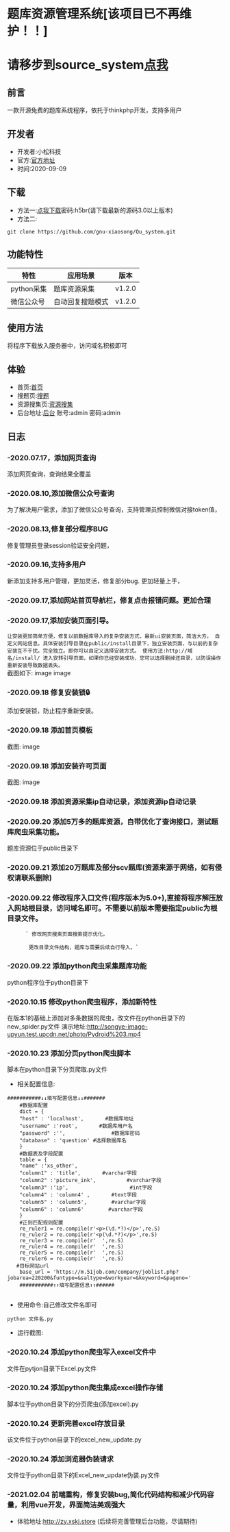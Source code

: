# 题库资源管理系统[该项目已不再维护！！]
请移步到source_system[点我](https://github.com/gnu-xiaosong/source_system/blob/main/README.md)
=========================
## 前言

一款开源免费的题库系统程序，依托于thinkphp开发，支持多用户
## 开发者
* 开发者:小松科技
* 官方:[官方地址](http://zy.xskj.store)
* 时间:2020-09-09
## 下载
* 方法一:[点我下载](https://fusong.lanzous.com/b01byaagd
)密码:h5br(请下载最新的源码3.0以上版本)
* 方法二:
```
git clone https://github.com/gnu-xiaosong/Qu_system.git
```
## 功能特性
 |特性|应用场景|版本|
 |---|---|---|
 |python采集|题库资源采集|v1.2.0|
|微信公众号|自动回复搜题模式|v1.2.0|
## 使用方法
将程序下载放入服务器中，访问域名积极即可
## 体验
* 首页:[首页](http://zy.xskj.store)
* 搜题页:[搜题](http://zy.xskj.store/public/index.php/search/search/searchindex.html)
* 资源搜集页:[资源搜集](http://zy.xskj.store/public/index.php/collect.html)
* 后台地址:[后台](http://zy.xskj.store/public/index.php/adminlogin.html)
  账号:admin
  密码:admin
## 日志
### -2020.07.17，添加网页查询

添加网页查询，查询结果全覆盖

### -2020.08.10,添加微信公众号查询

为了解决用户需求，添加了微信公众号查询，支持管理员控制微信对接token值，

### -2020.08.13,修复部分程序BUG

修复管理员登录session验证安全问题，

### -2020.09.16,支持多用户

新添加支持多用户管理，更加灵活，修复部分bug. 更加轻量上手，

### -2020.09.17,添加网站首页导航栏，修复点击报错问题。更加合理

### -2020.09.17,添加安装页面引导。

`让安装更加简单方便，修复以前数据库导入的复杂安装方式，最新ui安装页面，简洁大方。 自定义网站信息。具体安装引导目录在public/install目录下，独立安装页面，与以前的复杂安装互不干扰。完全独立。即你可以自定义选择安装方式。 使用方法:http://域名/install/ 进入安转引导页面，如果你已经安装成功，您可以选择删掉还目录，以防误操作重新安装导致数据丢失。 `<br>截图如下: image image

### -2020.09.18 修复安装锁🔒

添加安装锁，防止程序重新安装。
### -2020.09.18 添加首页模板

截图: image

### -2020.09.18 添加安装许可页面

截图: image

### -2020.09.18 添加资源采集ip自动记录，添加资源ip自动记录

### -2020.09.20 添加5万多的题库资源，自带优化了查询接口，测试题库爬虫采集功能。

题库资源位于public目录下

### -2020.09.21 添加20万题库及部分scv题库(资源来源于网络，如有侵权请联系删除)

### -2020.09.22 修改程序入口文件(程序版本为5.0+),直接将程序解压放入网站根目录，访问域名即可。不需要以前版本需要指定public为根目录文件。

          ` 修改网页搜索页面搜索提示优化。

           更改目录文件结构，题库与需要后续自行导入。`
### -2020.09.22 添加python爬虫采集题库功能
python程序位于python目录下

### -2020.10.15 修改python爬虫程序，添加新特性
在版本1的基础上添加对多条数据的爬虫，改文件在python目录下的new_spider.py文件
演示地址:http://songye-image-upyun.test.upcdn.net/photo/Pydroid%203.mp4
### -2020.10.23  添加分页python爬虫脚本
  脚本在python目录下分页爬取.py文件
* 相关配置信息:
```
###########↓↓填写配置信息↓↓#######
	#数据库配置
	dict = {
	"host" : 'localhost',       #数据库地址
	"username" :'root',       #数据库用户名
	"password" :'',               #数据库密码
    "database" : 'question' #选择数据库名
	}
	#数据表及字段配置
	table = {
	"name" :'xs_other',
	"column1" : 'title',       #varchar字段
	"column2" :'picture_ink',          #varchar字段
	"column3" :'ip',                    #int字段
    "column4" : 'column4' ,       #text字段
    "column5" : 'column5',        #varchar字段
    "column6" : 'column6'        #varchar字段
	}
	#正则匹配规则配置
	re_ruler1 = re.compile(r'<p>(\d.*?)</p>',re.S)
	re_ruler2 = re.compile(r'<p(\d.*?)</p>',re.S)
	re_ruler3 = re.compile(r'  ',re.S)
	re_ruler4 = re.compile(r'  ',re.S)
	re_ruler5 = re.compile(r'  ',re.S)
	re_ruler6 = re.compile(r'  ',re.S)
   #目标网站url
	base_url = 'https://m.51job.com/company/joblist.php?jobarea=220200&funtype=&saltype=&workyear=&keyword=&pageno='
	###########↑↑填写配置信息↑↑######
	
```
* 使用命令:自己修改文件名即可
```
python 文件名.py   
```
* 运行截图:
### -2020.10.24 添加python爬虫写入excel文件中
文件在pytjon目录下Excel.py文件
### -2020.10.24  添加python爬虫集成excel操作存储
   脚本位于python目录下的分页爬虫(添加excel).py
### -2020.10.24  更新完善excel存放目录
该文件位于python目录下的excel_new_update.py
### -2020.10.24  添加浏览器伪装请求
文件位于python目录下的Excel_new_update伪装.py文件
### -2021.02.04  前端重构，修复安装bug,简化代码结构和减少代码容量，利用vue开发，界面简洁美观强大
* 体验地址:http://zy.xskj.store
(后续将完善管理后台功能，尽请期待)
